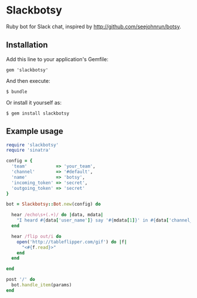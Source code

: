 # Slackbotsy

Ruby bot for Slack chat, inspired by http://github.com/seejohnrun/botsy.

## Installation

Add this line to your application's Gemfile:

    gem 'slackbotsy'

And then execute:

    $ bundle

Or install it yourself as:

    $ gem install slackbotsy

## Example usage

```ruby
require 'slackbotsy'
require 'sinatra'

config = {
  'team'           => 'your_team',
  'channel'        => '#default',
  'name'           => 'botsy',
  'incoming_token' => 'secret',
  'outgoing_token' => 'secret'
}

bot = Slackbotsy::Bot.new(config) do

  hear /echo\s+(.+)/ do |data, mdata|
    "I heard #{data['user_name']} say '#{mdata[1]}' in #{data['channel_name']}"
  end

  hear /flip out/i do
    open('http://tableflipper.com/gif') do |f|
      "<#{f.read}>"
    end
  end

end

post '/' do
  bot.handle_item(params)
end
```
